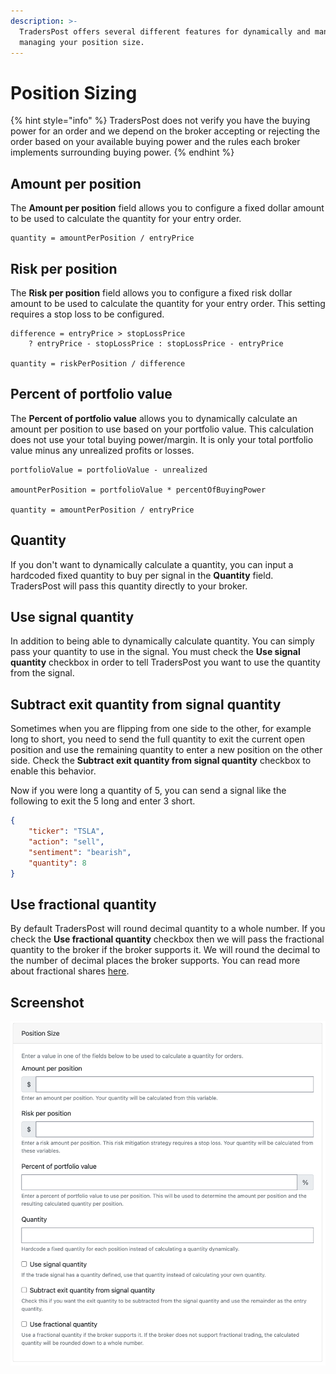 ```yaml
---
description: >-
  TradersPost offers several different features for dynamically and manually
  managing your position size.
---
```


# Position Sizing

{% hint style="info" %}
TradersPost does not verify you have the buying power for an order and we depend on the broker accepting or rejecting the order based on your available buying power and the rules each broker implements surrounding buying power.
{% endhint %}

## Amount per position

The **Amount per position** field allows you to configure a fixed dollar amount to be used to calculate the quantity for your entry order.

```
quantity = amountPerPosition / entryPrice
```

## Risk per position

The **Risk per position** field allows you to configure a fixed risk dollar amount to be used to calculate the quantity for your entry order. This setting requires a stop loss to be configured.

```
difference = entryPrice > stopLossPrice
    ? entryPrice - stopLossPrice : stopLossPrice - entryPrice

quantity = riskPerPosition / difference 
```

## Percent of portfolio value

The **Percent of portfolio value** allows you to dynamically calculate an amount per position to use based on your portfolio value. This calculation does not use your total buying power/margin. It is only your total portfolio value minus any unrealized profits or losses.

```
portfolioValue = portfolioValue - unrealized

amountPerPosition = portfolioValue * percentOfBuyingPower

quantity = amountPerPosition / entryPrice
```

## Quantity

If you don't want to dynamically calculate a quantity, you can input a hardcoded fixed quantity to buy per signal in the **Quantity** field. TradersPost will pass this quantity directly to your broker.

## Use signal quantity

In addition to being able to dynamically calculate quantity. You can simply pass your quantity to use in the signal. You must check the **Use signal quantity** checkbox in order to tell TradersPost you want to use the quantity from the signal.

## Subtract exit quantity from signal quantity

Sometimes when you are flipping from one side to the other, for example long to short, you need to send the full quantity to exit the current open position and use the remaining quantity to enter a new position on the other side. Check the **Subtract exit quantity from signal quantity** checkbox to enable this behavior.

Now if you were long a quantity of 5, you can send a signal like the following to exit the 5 long and enter 3 short.

```json
{
    "ticker": "TSLA",
    "action": "sell",
    "sentiment": "bearish",
    "quantity": 8
}
```



## Use fractional quantity

By default TradersPost will round decimal quantity to a whole number. If you check the **Use fractional quantity** checkbox then we will pass the fractional quantity to the broker if the broker supports it. We will round the decimal to the number of decimal places the broker supports. You can read more about fractional shares [here](fractional-shares.md).

## Screenshot

![Position Size Configuration](<../.gitbook/assets/Screen Shot 2022-08-17 at 10.06.27 PM.png>)


